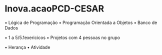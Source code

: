 # Inova.acaoPCD-CESAR

• Lógica de Programação
• Programação Orientada a Objetos
• Banco de Dados

• 1 a 5/5.1exericicos 
• Projetos com 4 pessoas no grupo

• Herança 
• Atividade

